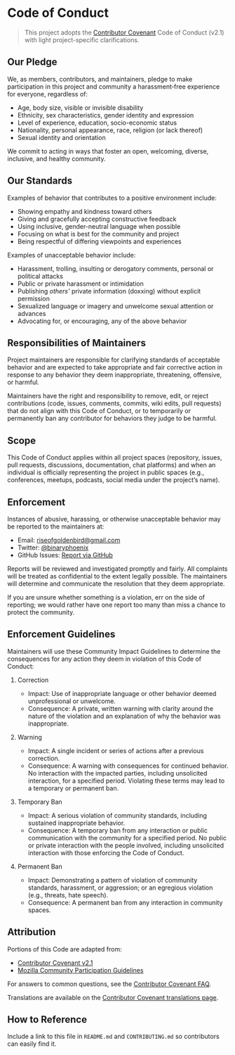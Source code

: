 # Code of Conduct

> This project adopts the [Contributor Covenant](https://www.contributor-covenant.org) Code of Conduct (v2.1) with light project-specific clarifications.

## Our Pledge

We, as members, contributors, and maintainers, pledge to make participation in this project and community a harassment‑free experience for everyone, regardless of:

- Age, body size, visible or invisible disability
- Ethnicity, sex characteristics, gender identity and expression
- Level of experience, education, socio-economic status
- Nationality, personal appearance, race, religion (or lack thereof)
- Sexual identity and orientation

We commit to acting in ways that foster an open, welcoming, diverse, inclusive, and healthy community.

## Our Standards

Examples of behavior that contributes to a positive environment include:

- Showing empathy and kindness toward others
- Giving and gracefully accepting constructive feedback
- Using inclusive, gender-neutral language when possible
- Focusing on what is best for the community and project
- Being respectful of differing viewpoints and experiences

Examples of unacceptable behavior include:

- Harassment, trolling, insulting or derogatory comments, personal or political attacks
- Public or private harassment or intimidation
- Publishing _others’_ private information (doxxing) without explicit permission
- Sexualized language or imagery and unwelcome sexual attention or advances
- Advocating for, or encouraging, any of the above behavior

## Responsibilities of Maintainers

Project maintainers are responsible for clarifying standards of acceptable behavior and are expected to take appropriate and fair corrective action in response to any behavior they deem inappropriate, threatening, offensive, or harmful.

Maintainers have the right and responsibility to remove, edit, or reject contributions (code, issues, comments, commits, wiki edits, pull requests) that do not align with this Code of Conduct, or to temporarily or permanently ban any contributor for behaviors they judge to be harmful.

## Scope

This Code of Conduct applies within all project spaces (repository, issues, pull requests, discussions, documentation, chat platforms) and when an individual is officially representing the project in public spaces (e.g., conferences, meetups, podcasts, social media under the project’s name).

## Enforcement

Instances of abusive, harassing, or otherwise unacceptable behavior may be reported to the maintainers at:

- Email: riseofgoldenbird@gmail.com
- Twitter: [@binaryphoenix](https://twitter.com/binaryphoenix)
- GitHub Issues: [Report via GitHub](https://github.com/blackphoenix42/blackphoenix42/issues)

Reports will be reviewed and investigated promptly and fairly. All complaints will be treated as confidential to the extent legally possible. The maintainers will determine and communicate the resolution that they deem appropriate.

If you are unsure whether something is a violation, err on the side of reporting; we would rather have one report too many than miss a chance to protect the community.

## Enforcement Guidelines

Maintainers will use these Community Impact Guidelines to determine the consequences for any action they deem in violation of this Code of Conduct:

1. Correction

   - Impact: Use of inappropriate language or other behavior deemed unprofessional or unwelcome.
   - Consequence: A private, written warning with clarity around the nature of the violation and an explanation of why the behavior was inappropriate.

2. Warning

   - Impact: A single incident or series of actions after a previous correction.
   - Consequence: A warning with consequences for continued behavior. No interaction with the impacted parties, including unsolicited interaction, for a specified period. Violating these terms may lead to a temporary or permanent ban.

3. Temporary Ban

   - Impact: A serious violation of community standards, including sustained inappropriate behavior.
   - Consequence: A temporary ban from any interaction or public communication with the community for a specified period. No public or private interaction with the people involved, including unsolicited interaction with those enforcing the Code of Conduct.

4. Permanent Ban
   - Impact: Demonstrating a pattern of violation of community standards, harassment, or aggression; or an egregious violation (e.g., threats, hate speech).
   - Consequence: A permanent ban from any interaction in community spaces.

## Attribution

Portions of this Code are adapted from:

- [Contributor Covenant v2.1](https://www.contributor-covenant.org/version/2/1/code_of_conduct/)
- [Mozilla Community Participation Guidelines](https://www.mozilla.org/en-US/about/governance/policies/participation/)

For answers to common questions, see the [Contributor Covenant FAQ](https://www.contributor-covenant.org/faq).

Translations are available on the [Contributor Covenant translations page](https://www.contributor-covenant.org/translations).

## How to Reference

Include a link to this file in `README.md` and `CONTRIBUTING.md` so contributors can easily find it.
